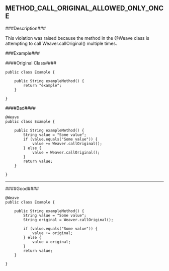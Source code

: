 ## METHOD_CALL_ORIGINAL_ALLOWED_ONLY_ONCE ##

###Description###

This violation was raised because the method in the @Weave class is attempting to call Weaver.callOriginal() multiple times.

###Example###

####Original Class####
```
public class Example {

    public String exampleMethod() {
        return "example";
    }

}
```


####Bad####
```
@Weave
public class Example {

    public String exampleMethod() {
        String value = "Some value";
        if (value.equals("Some value")) {
            value += Weaver.callOriginal();
        } else {
            value = Weaver.callOriginal();
        }
        return value;
    }

}
```

----------

####Good####
```
@Weave
public class Example {

    public String exampleMethod() {
        String value = "Some value";
        String original = Weaver.callOriginal();

        if (value.equals("Some value")) {
            value += original;
        } else {
            value = original;
        }
        return value;
    }

}
```